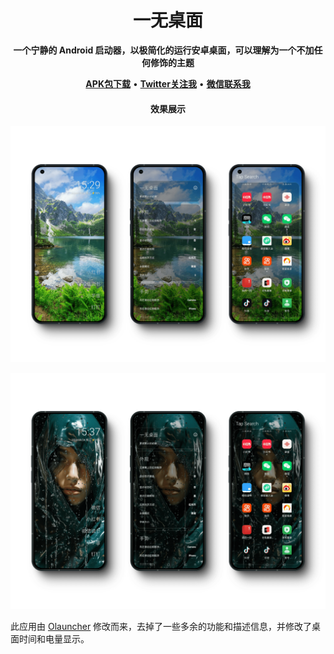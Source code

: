 <div align="center">
<h1>一无桌面</h1>


<strong>一个宁静的 Android 启动器，以极简化的运行安卓桌面，可以理解为一个不加任何修饰的主题</strong>


[**APK包下载**](https://github.com/huzhicheng/ALauncher/releases/download/1.0/ALauncher-release.apk) • [**Twitter关注我**](https://x.com/moon_kites)  • [**微信联系我**](https://www.moonkite.cn/wechat)
</div>


<div align="center">
<h4>效果展示</h4>
</div>

![](https://raw.githubusercontent.com/huzhicheng/images/refs/heads/main/1.png)

![](https://raw.githubusercontent.com/huzhicheng/images/refs/heads/main/2.png)


此应用由 [Olauncher](https://github.com/tanujnotes/Olauncher) 修改而来，去掉了一些多余的功能和描述信息，并修改了桌面时间和电量显示。

